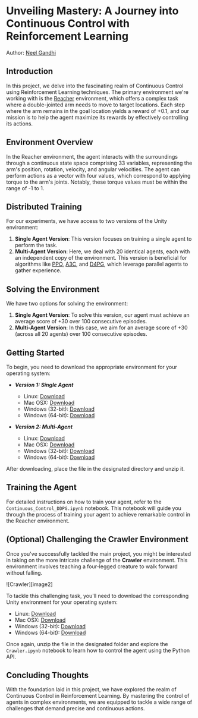 
# Unveiling Mastery: A Journey into Continuous Control with Reinforcement Learning

Author: [Neel Gandhi](http://github.com/neelgandhi108)

## Introduction

In this project, we delve into the fascinating realm of Continuous Control using Reinforcement Learning techniques. The primary environment we're working with is the [Reacher](https://github.com/Unity-Technologies/ml-agents/blob/master/docs/Learning-Environment-Examples.md#reacher) environment, which offers a complex task where a double-jointed arm needs to move to target locations. Each step where the arm remains in the goal location yields a reward of +0.1, and our mission is to help the agent maximize its rewards by effectively controlling its actions.

## Environment Overview

In the Reacher environment, the agent interacts with the surroundings through a continuous state space comprising 33 variables, representing the arm's position, rotation, velocity, and angular velocities. The agent can perform actions as a vector with four values, which correspond to applying torque to the arm's joints. Notably, these torque values must be within the range of -1 to 1.

## Distributed Training

For our experiments, we have access to two versions of the Unity environment:

1.  **Single Agent Version**: This version focuses on training a single agent to perform the task.
2.  **Multi-Agent Version**: Here, we deal with 20 identical agents, each with an independent copy of the environment. This version is beneficial for algorithms like [PPO](https://arxiv.org/pdf/1707.06347.pdf), [A3C](https://arxiv.org/pdf/1602.01783.pdf), and [D4PG](https://openreview.net/pdf?id=SyZipzbCb), which leverage parallel agents to gather experience.

## Solving the Environment

We have two options for solving the environment:

1.  **Single Agent Version**: To solve this version, our agent must achieve an average score of +30 over 100 consecutive episodes.
2.  **Multi-Agent Version**: In this case, we aim for an average score of +30 (across all 20 agents) over 100 consecutive episodes.

## Getting Started

To begin, you need to download the appropriate environment for your operating system:

-   **_Version 1: Single Agent_**
    
    -   Linux: [Download](https://s3-us-west-1.amazonaws.com/udacity-drlnd/P2/Reacher/one_agent/Reacher_Linux.zip)
    -   Mac OSX: [Download](https://s3-us-west-1.amazonaws.com/udacity-drlnd/P2/Reacher/one_agent/Reacher.app.zip)
    -   Windows (32-bit): [Download](https://s3-us-west-1.amazonaws.com/udacity-drlnd/P2/Reacher/one_agent/Reacher_Windows_x86.zip)
    -   Windows (64-bit): [Download](https://s3-us-west-1.amazonaws.com/udacity-drlnd/P2/Reacher/one_agent/Reacher_Windows_x86_64.zip)
-   **_Version 2: Multi-Agent_**
    
    -   Linux: [Download](https://s3-us-west-1.amazonaws.com/udacity-drlnd/P2/Reacher/Reacher_Linux.zip)
    -   Mac OSX: [Download](https://s3-us-west-1.amazonaws.com/udacity-drlnd/P2/Reacher/Reacher.app.zip)
    -   Windows (32-bit): [Download](https://s3-us-west-1.amazonaws.com/udacity-drlnd/P2/Reacher/Reacher_Windows_x86.zip)
    -   Windows (64-bit): [Download](https://s3-us-west-1.amazonaws.com/udacity-drlnd/P2/Reacher/Reacher_Windows_x86_64.zip)

After downloading, place the file in the designated directory and unzip it.

## Training the Agent

For detailed instructions on how to train your agent, refer to the `Continuous_Control_DDPG.ipynb` notebook. This notebook will guide you through the process of training your agent to achieve remarkable control in the Reacher environment.

## (Optional) Challenging the Crawler Environment

Once you've successfully tackled the main project, you might be interested in taking on the more intricate challenge of the **Crawler** environment. This environment involves teaching a four-legged creature to walk forward without falling.

![Crawler][image2]

To tackle this challenging task, you'll need to download the corresponding Unity environment for your operating system:

-   Linux: [Download](https://s3-us-west-1.amazonaws.com/udacity-drlnd/P2/Crawler/Crawler_Linux.zip)
-   Mac OSX: [Download](https://s3-us-west-1.amazonaws.com/udacity-drlnd/P2/Crawler/Crawler.app.zip)
-   Windows (32-bit): [Download](https://s3-us-west-1.amazonaws.com/udacity-drlnd/P2/Crawler/Crawler_Windows_x86.zip)
-   Windows (64-bit): [Download](https://s3-us-west-1.amazonaws.com/udacity-drlnd/P2/Crawler/Crawler_Windows_x86_64.zip)

Once again, unzip the file in the designated folder and explore the `Crawler.ipynb` notebook to learn how to control the agent using the Python API.

## Concluding Thoughts

With the foundation laid in this project, we have explored the realm of Continuous Control in Reinforcement Learning. By mastering the control of agents in complex environments, we are equipped to tackle a wide range of challenges that demand precise and continuous actions.
